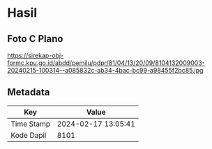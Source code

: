 # Hasil

## Foto C Plano

https://sirekap-obj-formc.kpu.go.id/abdd/pemilu/pdpr/81/04/13/20/09/8104132009003-20240215-100314--a085832c-ab34-4bac-bc99-a98455f2bc85.jpg


## Metadata

| Key        | Value               |
| ---------- | ------------------- |
| Time Stamp | 2024-02-17 13:05:41 |
| Kode Dapil | 8101                |



